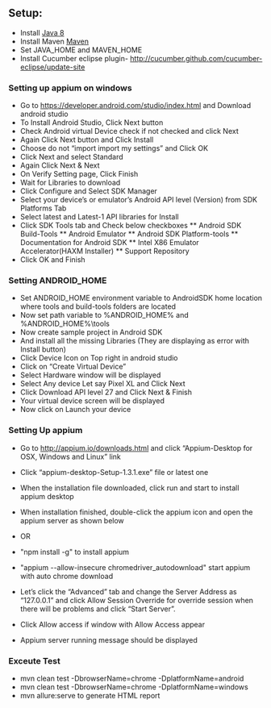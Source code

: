 ## Setup:
* Install [Java 8](http://www.oracle.com/technetwork/java/javase/overview/java8-2100321.html)
* Install Maven [Maven](https://maven.apache.org/)
* Set JAVA_HOME and MAVEN_HOME
* Install Cucumber eclipse plugin- http://cucumber.github.com/cucumber-eclipse/update-site

### Setting up appium on windows
* Go to https://developer.android.com/studio/index.html and Download android studio
* To Install Android Studio, Click Next button
* Check Android virtual Device check if not checked and click Next
* Again Click Next button and Click Install
* Choose do not “import import my settings” and Click OK
* Click Next and select Standard
* Again Click Next & Next
* On Verify Setting page, Click Finish
* Wait for Libraries to download
* Click Configure and Select SDK Manager
* Select your device’s or emulator’s Android API level (Version) from SDK Platforms Tab
* Select latest and Latest-1 API libraries for Install
* Click SDK Tools tab and Check below checkboxes
** Android SDK Build-Tools
** Android Emulator
** Android SDK Platform-tools
** Documentation for Android SDK
** Intel X86 Emulator Accelerator(HAXM Installer)
** Support Repository
* Click OK and Finish

### Setting ANDROID_HOME 
* Set  ANDROID_HOME environment variable to AndroidSDK home location where tools and build-tools folders are located 
* Now set path variable to %ANDROID_HOME% and %ANDROID_HOME%\tools
* Now create sample project in Android SDK
* And install all the missing Libraries (They are displaying as error with Install button)
* Click Device Icon on Top right in android studio
* Click on “Create Virtual Device”
* Select Hardware window will be displayed
* Select Any device Let say Pixel XL and Click Next
* Click Download API level 27 and Click Next & Finish
* Your virtual device screen will be displayed
* Now click on Launch your device

### Setting Up appium
* Go to http://appium.io/downloads.html and click “Appium-Desktop for OSX, Windows and Linux” link
* Click “appium-desktop-Setup-1.3.1.exe” file or latest one 
* When the installation file downloaded, click run and start to install appium desktop
* When installation finished, double-click the appium icon and open the appium server as shown below
* OR
* "npm install -g" to install appium
* "appium --allow-insecure chromedriver_autodownload" start appium with auto chrome download

* Let’s click the “Advanced” tab and change the Server Address as “127.0.0.1” and click Allow Session Override for override session when there will be problems and click “Start Server”.
* Click Allow access if window with Allow Access appear
* Appium server running message should be displayed

### Exceute Test
* mvn clean test -DbrowserName=chrome -DplatformName=android
* mvn clean test -DbrowserName=chrome -DplatformName=windows
* mvn allure:serve  to generate HTML report


